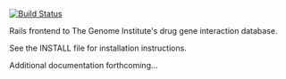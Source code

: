[![Build Status](https://secure.travis-ci.org/genome/dgi-db.png?branch=master)](https://travis-ci.org/genome/dgi-db)

Rails frontend to The Genome Institute's drug gene interaction database.

See the INSTALL file for installation instructions.

Additional documentation forthcoming...

